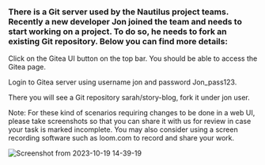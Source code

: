 ### There is a Git server used by the Nautilus project teams. Recently a new developer Jon joined the team and needs to start working on a project. To do so, he needs to fork an existing Git repository. Below you can find more details:



Click on the Gitea UI button on the top bar. You should be able to access the Gitea page.


Login to Gitea server using username jon and password Jon_pass123.


There you will see a Git repository sarah/story-blog, fork it under jon user.


Note: For these kind of scenarios requiring changes to be done in a web UI, please take screenshots so that you can share it with us for review in case your task is marked incomplete. 
You may also consider using a screen recording software such as loom.com to record and share your work.

![Screenshot from 2023-10-19 14-39-19](https://github.com/Althaf-official/KodeKloud_SysAdmin_Git_level1/assets/105126131/b0efd336-7041-41c7-8e96-633488cb8eab)
